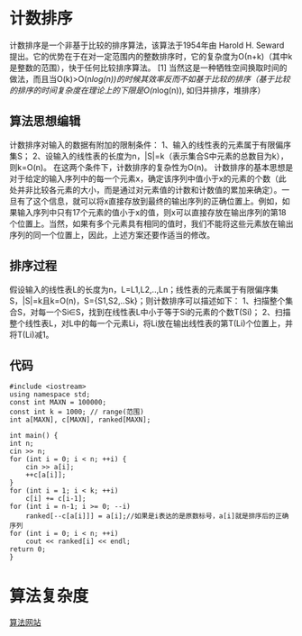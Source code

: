 # 计数排序
计数排序是一个非基于比较的排序算法，该算法于1954年由 Harold H. Seward 提出。它的优势在于在对一定范围内的整数排序时，它的复杂度为Ο(n+k)（其中k是整数的范围），快于任何比较排序算法。 [1]  当然这是一种牺牲空间换取时间的做法，而且当O(k)>O(n*log(n))的时候其效率反而不如基于比较的排序（基于比较的排序的时间复杂度在理论上的下限是O(n*log(n)), 如归并排序，堆排序）

## 算法思想编辑
计数排序对输入的数据有附加的限制条件：
1、输入的线性表的元素属于有限偏序集S；
2、设输入的线性表的长度为n，|S|=k（表示集合S中元素的总数目为k），则k=O(n)。
在这两个条件下，计数排序的复杂性为O(n)。
计数排序的基本思想是对于给定的输入序列中的每一个元素x，确定该序列中值小于x的元素的个数（此处并非比较各元素的大小，而是通过对元素值的计数和计数值的累加来确定）。一旦有了这个信息，就可以将x直接存放到最终的输出序列的正确位置上。例如，如果输入序列中只有17个元素的值小于x的值，则x可以直接存放在输出序列的第18个位置上。当然，如果有多个元素具有相同的值时，我们不能将这些元素放在输出序列的同一个位置上，因此，上述方案还要作适当的修改。   

## 排序过程
假设输入的线性表L的长度为n，L=L1,L2,..,Ln；线性表的元素属于有限偏序集S，|S|=k且k=O(n)，S={S1,S2,..Sk}；则计数排序可以描述如下：
1、扫描整个集合S，对每一个Si∈S，找到在线性表L中小于等于Si的元素的个数T(Si)；
2、扫描整个线性表L，对L中的每一个元素Li，将Li放在输出线性表的第T(Li)个位置上，并将T(Li)减1。

## 代码
    #include <iostream>
    using namespace std;
    const int MAXN = 100000;
    const int k = 1000; // range(范围)
    int a[MAXN], c[MAXN], ranked[MAXN];
 
    int main() {
    int n;
    cin >> n;
    for (int i = 0; i < n; ++i) {
        cin >> a[i]; 
        ++c[a[i]];
    }
    for (int i = 1; i < k; ++i)
        c[i] += c[i-1];
    for (int i = n-1; i >= 0; --i)
        ranked[--c[a[i]]] = a[i];//如果是i表达的是原数标号，a[i]就是排序后的正确序列
    for (int i = 0; i < n; ++i)
        cout << ranked[i] << endl;
    return 0;
    }
    
# 算法复杂度
[算法网站](https://www.cnblogs.com/zwtgyh/p/10631760.html)
